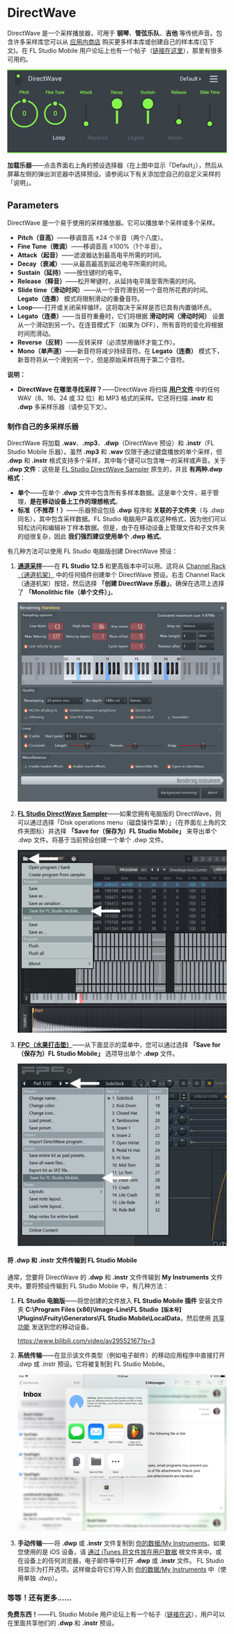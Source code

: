 # DirectWave

DirectWave 是一个采样播放器，可用于 **钢琴**、**管弦乐队**、**吉他** 等传统声音。包含许多采样库您可以从 [应用内商店][1] 购买更多样本库或创建自己的样本库(见下文)。在 FL Studio Mobile 用户论坛上也有一个帖子（[链接在这里][2]），那里有很多可用的。

![DirectWave](../assets/instruments/directwave/directwave.png)

**加载乐器**——点击界面右上角的预设选择器（在上图中显示「Default」），然后从屏幕左侧的弹出浏览器中选择预设。请参阅以下有关添加您自己的自定义采样的「说明」。

<a id="paramaters"></a>

## Parameters

DirectWave 是一个易于使用的采样播放器。它可以播放单个采样或多个采样。

*   **Pitch（音高）**——移调音高 ±24 个半音（两个八度）。
*   **Fine Tune（微调）**——移调音高 ±100%（1个半音）。
*   **Attack（起音）**——滤波器达到最高电平所需的时间。
*   **Decay（衰减）**——从最高最高到延迟电平所需的时间。
*   **Sustain（延持）**——按住键时的电平。
*   **Release（释音）**——松开琴键时，从延持电平降至零所需的时间。
*   **Slide time（滑动时间）**——从一个音符滑到另一个音符所花费的时间。**Legato（连奏）** 模式将限制滑动的重叠音符。
*   **Loop**——打开或关闭采样循环。这将取决于采样是否已具有内置循环点。
*   **Legato（连奏）**——当音符重叠时，它们将根据 **滑动时间（滑动时间）** 设置从一个滑动到另一个。在连音模式下（如果为 OFF），所有音符的变化将根据时间而滑动。
*   **Reverse（反转）**——反转采样（必须禁用循环才能工作）。
*   **Mono（单声道）**——新音符将减少持续音符。在 **Legato（连奏）** 模式下，新音符将从一个滑到另一个，但是原始采样将用于第二个音符。

**说明：**

*   **DirectWave 在哪里寻找采样？**——DirectWave 将扫描 [**用户文件**][3] 中的任何 WAV（8、16、24 或 32 位）和 MP3 格式的采样。它还将扫描 **.instr** 和 **.dwp** 多采样乐器（请参见下文）。

<a id="directwave_making_patches"></a>

### 制作自己的多采样乐器

DirectWave 将加载 **.wav**、**.mp3**、**.dwp**（DirectWave 预设）和 **.instr**（FL Studio Mobile 乐器）。虽然 **.mp3** 和 **.wav** 仅限于通过键盘播放的单个采样，但 **.dwp** 和 **.instr** 格式支持多个采样，其中每个键可以包含唯一的采样或声音。关于 **.dwp 文件**：这些是 [FL Studio DirectWave Sampler][4] 原生的，并且 **有两种.dwp格式**：


*   **单个**——在单个 **.dwp** 文件中包含所有多样本数据。这是单个文件，易于管理，**是在移动设备上工作的理想格式**。
*   **标准（不推荐！）**——乐器预设包括 **.dwp** 程序和 **关联的子文件夹**（与 .dwp 同名），其中包含采样数据。FL Studio 电脑用户喜欢这种格式，因为他们可以轻松访问和编辑补丁样本数据。但是，由于在移动设备上管理文件和子文件夹的组很复杂，因此 **我们强烈建议使用单个 .dwp 格式**。

有几种方法可以使用 FL Studio 电脑版创建 DirectWave 预设：

1.  **[通道采样][5]**——在 **FL Studio 12.5** 和更高版本中可以用。这将从 [Channel Rack（通道机架）][6] 中的任何插件创建单个 DirectWave 预设。右击 Channel Rack（通道机架）按钮，然后选择 **「创建 DirectWave 乐器」**。确保在选项上选择了 **「Monolithic file（单个文件）」**。
    
    ![通道机架](../assets/instruments/directwave/channel_sample.png)
    
2.  **[FL Studio DirectWave Sampler][4]**——如果您拥有电脑版的 DirectWave，则可以通过选择「Disk operations menu（磁盘操作菜单）」（在界面左上角的文件夹图标）并选择 **「Save for（保存为）FL Studio Mobile」** 来导出单个 .dwp 文件。将基于当前预设创建一个单个 .dwp 文件。
    
    ![DirectWave export](../assets/instruments/directwave/directwave_export.png)
    
3.  **[FPC（水果打击垫）][7]**——从下面显示的菜单中，您可以通过选择 **「Save for（保存为）FL Studio Mobile」** 选项导出单个 **.dwp** 文件。
    
    ![FPC 导出](../assets/instruments/directwave/fpc_export.png)
    

#### 将 .dwp 和 .instr 文件传输到 FL Studio Mobile

通常，您要将 DirectWave 的 **.dwp** 和 **.instr** 文件传输到 **My Instruments** 文件夹中。要将预设传输到 FL Studio Mobile 中，有几种方法：

1.  **FL Studio 电脑版**——将您创建的文件放入 **FL Studio Mobile 插件** 安装文件夹 **C:\\Program Files (x86)\\Image-Line\\FL Studio`【版本号】`\\Plugins\\Fruity\\Generators\\FL Studio Mobile\\LocalData**，然后使用 [共享功能][8] 发送到您的移动设备。
    
    https://www.bilibili.com/video/av29552167?p=3
    
2.  **系统传输**——在显示该文件类型（例如电子邮件）的移动应用程序中直接打开 .dwp 或 .instr 预设。它将被复制到 FL Studio Mobile。
    
    ![从电子邮箱直接打开](../assets/home/copy_from_email.png)
    
3.  **手动传输**——将 **.dwp** 或 **.instr** 文件复制到 [你的数据/My Instruments][3]。如果您使用的是 iOS 设备，请 [通过 iTunes 将文件放在用户数据][9] 根文件夹中。或在设备上的任何浏览器，电子邮件等中打开 **.dwp** 或 **.instr** 文件。 FL Studio 将显示为打开选项。这样做会将它们导入到 [你的数据/My Instruments][3] 中（使用单独 .dwp）。

<a id="free_content"></a>

### 等等！还有更多……

**免费东西！**——FL Studio Mobile 用户论坛上有一个帖子（[链接在这][2]），用户可以在里面共享他们的 **.dwp** 和 **.instr** 预设。

[1]: HomePanel.md#shop
[2]: http://support.image-line.com/redirect/FLM_user_library
[3]: HomePanel.md#userdata
[4]: https://www.image-line.com/support/FLHelp/html/plugins/DirectWave.htm
[5]: https://www.image-line.com/support/FLHelp/html/plugins/DirectWave.htm#DirectWave_ChannelSampler
[6]: https://www.image-line.com/support/FLHelp/html/channelrack.htm
[7]: https://www.image-line.com/support/FLHelp/html/plugins/FPC.htm
[8]: HomePanel.md#sharingdata
[9]: HomePanel.md#userdata_ios